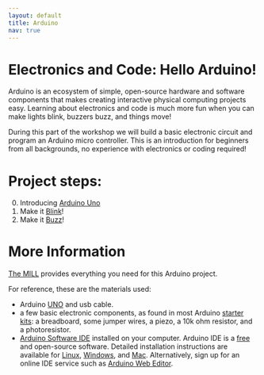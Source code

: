 ```yaml
---
layout: default
title: Arduino
nav: true
---
```


# Electronics and Code: Hello Arduino!

Arduino is an ecosystem of simple, open-source hardware and software components that makes creating interactive physical computing projects easy.
Learning about electronics and code is much more fun when you can make lights blink, buzzers buzz, and things move!

During this part of the workshop we will build a basic electronic circuit and program an Arduino micro controller. 
This is an introduction for beginners from all backgrounds, no experience with electronics or coding required!

# Project steps:

0. Introducing [Arduino Uno](project/0-uno)
1. Make it [Blink](project/1-code)!
2. Make it [Buzz](project/2-buzz)!

# More Information

[The MILL](http://mill.lib.uidaho.edu/) provides everything you need for this Arduino project.

For reference, these are the materials used:

- Arduino [UNO](https://store.arduino.cc/usa/arduino-uno-rev3) and usb cable.
- a few basic electronic components, as found in most Arduino [starter kits](https://store.arduino.cc/usa/arduino-starter-kit): a breadboard, some jumper wires, a piezo, a 10k ohm resistor, and a photoresistor.
- [Arduino Software IDE](https://www.arduino.cc/en/Main/Software) installed on your computer. Arduino IDE is a [free](https://www.gnu.org/philosophy/free-sw.en.html) and open-source software. Detailed installation instructions are available for [Linux](https://www.arduino.cc/en/Guide/Linux), [Windows](https://www.arduino.cc/en/Guide/Windows), and [Mac](https://www.arduino.cc/en/Guide/MacOSX). Alternatively, sign up for an online IDE service such as [Arduino Web Editor](https://create.arduino.cc/editor).
